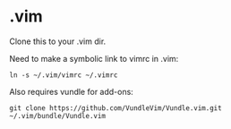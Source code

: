 # .vim

Clone this to your .vim dir.

Need to make a symbolic link to vimrc in .vim:
```
ln -s ~/.vim/vimrc ~/.vimrc
```

Also requires vundle for add-ons:
```
git clone https://github.com/VundleVim/Vundle.vim.git ~/.vim/bundle/Vundle.vim
```

